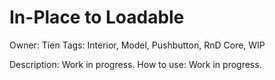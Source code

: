 # In-Place to Loadable

Owner: Tien
Tags: Interior, Model, Pushbutton, RnD Core, WIP

Description: Work in progress.
How to use: Work in progress.